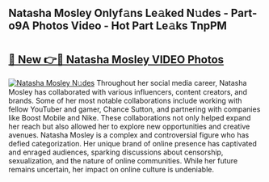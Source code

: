## Natasha Mosley Onlyf𝚊ns Le𝚊ked N𝚞des - Part-o9A Photos Video - Hot Part Le𝚊ks TnpPM

# <h2><a href="http://ac36177.deff.icu/?id=Natasha+Mosley">🔗 New 👉🔴 Natasha Mosley VIDEO Photos</a></h2>

[![Natasha Mosley N𝚞des](https://i.imgur.com/rIISA9y.gif)](http://ac36177.deff.icu/?id=Natasha+Mosley)
Throughout her social media career, Natasha Mosley has collaborated with various influencers, content creators, and brands. Some of her most notable collaborations include working with fellow YouTuber and gamer, Chance Sutton, and partnering with companies like Boost Mobile and Nike. These collaborations not only helped expand her reach but also allowed her to explore new opportunities and creative avenues. Natasha Mosley is a complex and controversial figure who has defied categorization. Her unique brand of online presence has captivated and enraged audiences, sparking discussions about censorship, sexualization, and the nature of online communities. While her future remains uncertain, her impact on online culture is undeniable.
